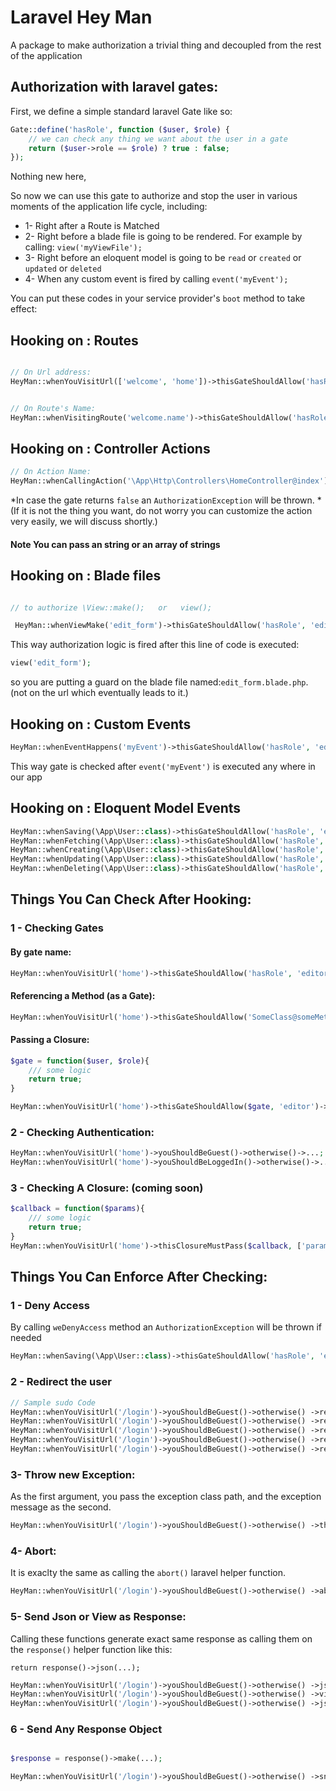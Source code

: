 # Laravel Hey Man

A package to make authorization a trivial thing and decoupled from the rest of the application


## Authorization with laravel gates:

First, we define a simple standard laravel Gate like so:

```php
Gate::define('hasRole', function ($user, $role) {
    // we can check any thing we want about the user in a gate
    return ($user->role == $role) ? true : false;
});

```
Nothing new here,

So now we can use this gate to authorize and stop the user in various moments of the application life cycle, including:
- 1- Right after a Route is Matched
- 2- Right before a blade file is going to be rendered. For example by calling: `view('myViewFile');` 
- 3- Right before an eloquent model is going to be `read` or `created` or `updated` or `deleted`
- 4- When any custom event is fired by calling `event('myEvent');`


You can put these codes in your service provider's `boot` method to take effect:

## Hooking on : Routes

```php

// On Url address:
HeyMan::whenYouVisitUrl(['welcome', 'home'])->thisGateShouldAllow('hasRole', 'editor')->otherwise()->weDenyAccess();


// On Route's Name:
HeyMan::whenVisitingRoute('welcome.name')->thisGateShouldAllow('hasRole', 'editor')->otherwise()->weDenyAccess();

```

## Hooking on : Controller Actions

```php
// On Action Name:
HeyMan::whenCallingAction('\App\Http\Controllers\HomeController@index')->thisGateShouldAllow('hasRole', 'editor')->otherwise()->weDenyAccess();

```

*In case the gate returns `false` an `AuthorizationException` will be thrown.
*(If it is not the thing you want, do not worry you can customize the action very easily, we will discuss shortly.)


#### Note You can pass an string or an array of strings


## Hooking on : Blade files


```php 

// to authorize \View::make();   or   view();

 HeyMan::whenViewMake('edit_form')->thisGateShouldAllow('hasRole', 'editor')->otherwise()->weDenyAccess();
 ```
 
This way authorization logic is fired after this line of code is executed:

```php
view('edit_form');
```
so you are putting a guard on the blade file named:`edit_form.blade.php`. (not on the url which eventually leads to it.)


## Hooking on : Custom Events

```php
HeyMan::whenEventHappens('myEvent')->thisGateShouldAllow('hasRole', 'editor')->otherwise()->weDenyAccess();
```

This way gate is checked after `event('myEvent')` is executed any where in our app


## Hooking on : Eloquent Model Events
```php
HeyMan::whenSaving(\App\User::class)->thisGateShouldAllow('hasRole', 'editor')->otherwise()->weDenyAccess();
HeyMan::whenFetching(\App\User::class)->thisGateShouldAllow('hasRole', 'editor')->otherwise()->weDenyAccess();
HeyMan::whenCreating(\App\User::class)->thisGateShouldAllow('hasRole', 'editor')->otherwise()->weDenyAccess();
HeyMan::whenUpdating(\App\User::class)->thisGateShouldAllow('hasRole', 'editor')->otherwise()->weDenyAccess();
HeyMan::whenDeleting(\App\User::class)->thisGateShouldAllow('hasRole', 'editor')->otherwise()->weDenyAccess();
```


## Things You Can Check After Hooking:

### 1 - Checking Gates


#### By gate name:

```php
HeyMan::whenYouVisitUrl('home')->thisGateShouldAllow('hasRole', 'editor')->otherwise()->...;
```

#### Referencing a Method (as a Gate):

```php
HeyMan::whenYouVisitUrl('home')->thisGateShouldAllow('SomeClass@someMethod', 'editor')->otherwise()->...;
```

#### Passing a Closure:

```php
$gate = function($user, $role){
    /// some logic
    return true;
}

HeyMan::whenYouVisitUrl('home')->thisGateShouldAllow($gate, 'editor')->otherwise()->...;
```

### 2 - Checking Authentication:

```php
HeyMan::whenYouVisitUrl('home')->youShouldBeGuest()->otherwise()->...;
HeyMan::whenYouVisitUrl('home')->youShouldBeLoggedIn()->otherwise()->...;
```

### 3 - Checking A Closure: (coming soon)

```php
$callback = function($params){
    /// some logic
    return true;
}
HeyMan::whenYouVisitUrl('home')->thisClosureMustPass($callback, ['param1'])->otherwise()->...;
```


## Things You Can Enforce After Checking:

### 1 - Deny Access

By calling `weDenyAccess` method an `AuthorizationException` will be thrown if needed

```php
HeyMan::whenSaving(\App\User::class)->thisGateShouldAllow('hasRole', 'editor')->otherwise()->weDenyAccess();
```

### 2 - Redirect the user

```php
// Sample sudo Code
HeyMan::whenYouVisitUrl('/login')->youShouldBeGuest()->otherwise() ->redirectTo(...);
HeyMan::whenYouVisitUrl('/login')->youShouldBeGuest()->otherwise() ->redirectToRoute(...);
HeyMan::whenYouVisitUrl('/login')->youShouldBeGuest()->otherwise() ->redirectToAction(...);
HeyMan::whenYouVisitUrl('/login')->youShouldBeGuest()->otherwise() ->redirectToIntended(...);
HeyMan::whenYouVisitUrl('/login')->youShouldBeGuest()->otherwise() ->redirectGuest(...);
```

### 3- Throw new Exception:

As the first argument, you pass the exception class path, and the exception message as the second.

```php
HeyMan::whenYouVisitUrl('/login')->youShouldBeGuest()->otherwise() ->throwNew(AuthorizationException::class, 'My Message');
```

### 4- Abort:

It is exaclty the same as calling the `abort()` laravel helper function.

```php
HeyMan::whenYouVisitUrl('/login')->youShouldBeGuest()->otherwise() ->abort();
```

### 5- Send Json or View as Response:

Calling these functions generate exact same response as calling them on the `response()` helper function like this:
 
`return response()->json(...);`

```php
HeyMan::whenYouVisitUrl('/login')->youShouldBeGuest()->otherwise() ->json(...);
HeyMan::whenYouVisitUrl('/login')->youShouldBeGuest()->otherwise() ->view(...);
HeyMan::whenYouVisitUrl('/login')->youShouldBeGuest()->otherwise() ->jsonp(...);
```

### 6 - Send Any Response Object

```php

$response = response()->make(...);

HeyMan::whenYouVisitUrl('/login')->youShouldBeGuest()->otherwise() ->sned($response);
```
